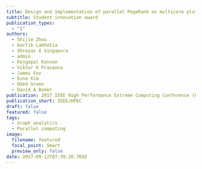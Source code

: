 ```yaml
---
title: Design and implementation of parallel PageRank on multicore platforms
subtitle: Student innovation award
publication_types:
  - "1"
authors:
  - Shijie Zhou
  - Kartik Lakhotia
  - Shreyas G Singapura
  - admin
  - Rajgopal Kannan
  - Viktor K Prasanna
  - James Fox
  - Euna Kim
  - Oded Green
  - David A Bader
publication: 2017 IEEE High Performance Extreme Computing Conference (HPEC)
publication_short: IEEE/HPEC
draft: false
featured: false
tags:
  - Graph analytics
  - Parallel computing
image:
  filename: featured
  focal_point: Smart
  preview_only: false
date: 2017-09-12T07:39:20.769Z
---
```

